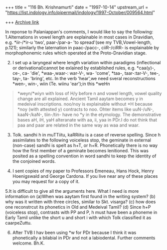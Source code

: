 +++
title = "116 Bh. Krishnamurti"
date = "1997-10-14"
upstream_url = "https://list.indology.info/pipermail/indology/1997-October/009564.html"

+++
[Archive link](https://list.indology.info/pipermail/indology/1997-October/009564.html)

In reponse to Palaniappan's comments, I would like to say the following:
1.Alternations in vowel length are explainable in most cases in Dravidian,
e.g. *iir-/*ir-u 'two', paar-/par-a- 'to spread'(see my TVB,Vowel-length,
p.121); similarly the laternation in  paac-/pacc-, ciiR-/ciRR- is
explainable by morphophonemic rules which operated at the  Proto-Dravidian
stage.

2. I set up a laryngeal where length variation within paradigms
(inflectional or derivational)cannot be exlained by established rules, e.g.
*caa(y)-, ce-, ca- 'die', *waa-,waar-: war-V-, wa- 'come', *taa-,
taar-:tar-V-, tee-, tay-, ta- 'bring', etc. In the verb 'hear',we need
sveral reconstructions *wen-, win-, wiin (Te. wiinu 'ear');in this *weHn
>*weyn/*wiyn with loss of H/y before n and vowel length, vowel quality
change are all explained. Ancient Tamil aaytam becomes y in medeival
inscriptions. noo/noy is explainable without *H because *noy (with attested
y) contracts to noo. Ohter items like uuN-/uN-, kaaN-/kaN-, tiin-/tin- have
no *y in the etymology. The demonstrative bases aH, iH, yaH alteranate with
aa, ii, yaa  in PDr.I do not think that paa and paar are related in the same
way as waa and waar.

3. Tolk. sandhi h in muTTiitu, kaRRiitu is a case of reverse spelling. Since
h assimilates to the following voiceless stop, the geminate in external
(non-case)
sandhi is spelt as h+T, or h+R. Phonetically there is no way how the first
member of a geminate becomes lenitioned. This was posited as a spelling
convention in word sandhi to keep the identity of the conjoined words.

4. I sent copies of my paper to Professors Emeneau, Hans Hock, Henry
Hoenigswald  and George Cardona. If you live near any of these places you
may request for a copy of it.

5.It is difficult to give all the arguments here. What I need is more
information on (a)When was aaytam first found in the writing system?  (b)
why was it written with three circles, similar to Skt. visarga? (c) how does
one reconstrcut its phonetics in Old and Medeival Tamil? (d) Since h+P
(voiceless stop), contrasts with PP and P, h must have been a phoneme in
Early Tamil unlike the short u and short i with which Tolk classified it as
caarpeZuttu.

6. After TVB I hav been using *w for PDr because I think it was phonetically
a bilabial in PDr and not a labiodental. Further comments welcome. Bh.K.



